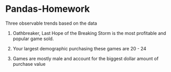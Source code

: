 # Pandas-Homework
Three observable trends based on the data

1) Oathbreaker, Last Hope of the Breaking Storm is the most profitable and popular game sold.  

2) Your largest demographic purchasing these games are 20 - 24

3) Games are mostly male and account for the biggest dollar amount of purchase value